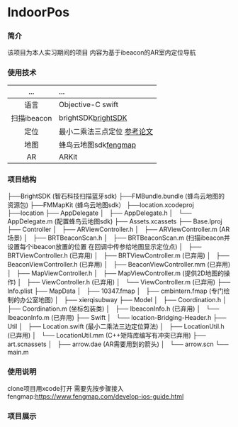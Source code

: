 # IndoorPos
### 简介
该项目为本人实习期间的项目 内容为基于ibeacon的AR室内定位导航

### 使用技术
... | ... 
:---:|:---
语言|Objective-C swift
扫描ibeacon | brightSDK[brightSDK](https://github.com/BrightBeacon/BrightBeacon_iOS_SDK)
定位 | 最小二乘法三点定位 [参考论文](http://www.docin.com/p-813893113.html)
地图 | 蜂鸟云地图sdk[fengmap](https://www.fengmap.com/develop-ios-guide.html)
AR | ARKit

### 项目结构
├──BrightSDK (智石科技扫描蓝牙sdk)
├──FMBundle.bundle (蜂鸟云地图的资源包)
├──FMMapKit (蜂鸟云地图sdk）
├──location.xcodeproj
├──location	
		├── AppDelegate
		│   ├── AppDelegate.h
		│   └── AppDelegate.m (配置蜂鸟云地图sdk)
		├── Assets.xcassets
		├── Base.lproj
		├── Controller
		│   ├── ARViewController.h 
		│   ├── ARViewController.m (AR场景)
		│   ├── BRTBeaconScan.h 
		│   ├── BRTBeaconScan.m (扫描ibeacon并设置每个ibeacon放置的位置 在回调中传参给地图显示定位点)
		│   ├── BRTViewController.h (已弃用)
		│   ├── BRTViewController.m (已弃用)
		│   ├── BeaconViewController.h (已弃用)
		│   ├── BeaconViewController.mm (已弃用)
		│   ├── MapViewController.h
		│   ├── MapViewController.m (提供2D地图的操作)
		│   ├── ViewController.h (已弃用)
		│   └── ViewController.m (已弃用)
		├── Info.plist 
		├── MapData
		│   ├── 10347.fmap
		│   ├── cmbintern.fmap (专门绘制的办公室地图)
		│   ├── xierqisubway
		├── Model
		│   ├── Coordination.h 
		│   ├── Coordination.m (坐标包装类)
		│   ├── IbeaconInfo.h (已弃用)
		│   └── IbeaconInfo.m (已弃用)
		├── Swift
		│   └── location-Bridging-Header.h
		├── Util
		│   ├── Location.swift (最小二乘法三边定位算法)
		│   ├── LocationUtil.h (已弃用)
		│   └── LocationUtil.mm (C++矩阵库编写有冲突已弃用)
		├── art.scnassets
		│   ├── arrow.dae (AR需要用到的箭头)
		│   └── arrow.scn
		└── main.m
	
### 使用说明
clone项目用xcode打开 
需要先按步骤接入fengmap:https://www.fengmap.com/develop-ios-guide.html

### 项目展示
